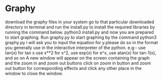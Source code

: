# Graphy
download the graphy files in your system
go to that particular downloaded directory in terminal and run the install.py to install the required libraries by running the command below.
python3 install.py
and now you are prepared to start graphing. Run graphy.py to start graphing by the command
python3 graphy.py
i will ask you to input the equation for y.please do so in the format you generally use in the interactive interpreter of the python.
e.g:- use tan(x) for tan x
      use x**2 for x^2,
      use exp(x) for e^x,
      use atan(x) for tan-1(x),
      and so on
 A new window will appear on the screen containing the graph and the zoom in and zoom out buttons 
 click on zoom in button and zoom out button for corresponding effects
 and click any other place in the window to close the window.
